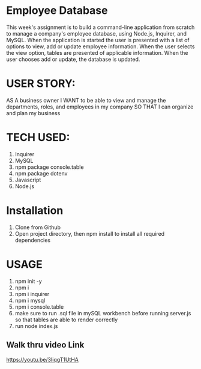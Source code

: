 # Employee Database

This week's assignment is to build a command-line application from scratch to manage a company's employee database, using Node.js, Inquirer, and MySQL. When the application is started the user is presented with a list of options to view, add or update employee information. When the user selects the view option, tables are presented of applicable information. When the user chooses add or update, the database is updated. 

# USER STORY:

AS A business owner
I WANT to be able to view and manage the 
departments, roles, and employees in my company 
SO THAT I can organize and plan my business

# TECH USED:

1. Inquirer
2. MySQL
3. npm package console.table
4. npm package dotenv
5. Javascript
6. Node.js

# Installation

1. Clone from Github
2. Open project directory, then npm install to install all required dependencies

# USAGE

1. npm init -y 
2. npm i
3. npm i inquirer
4. npm i mysql
5. npm i console.table
6. make sure to run .sql file in mySQL workbench before running server.js so that tables are able to render correctly
7. run node index.js

## Walk thru video Link

https://youtu.be/3IiqgT1UtHA



